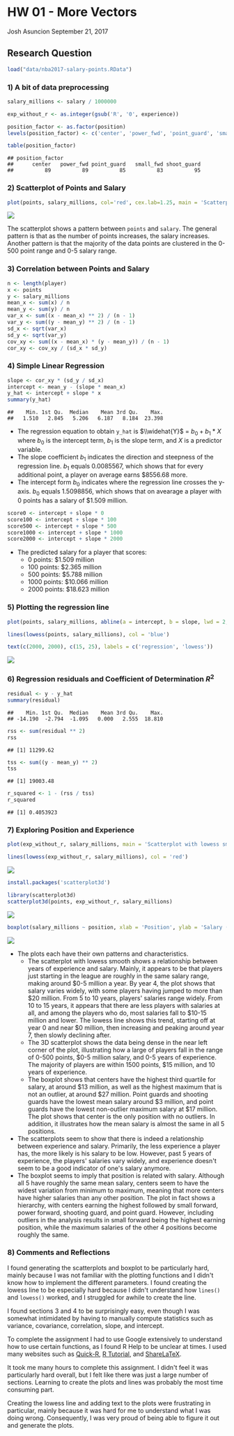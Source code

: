 HW 01 - More Vectors
================
Josh Asuncion
September 21, 2017

Research Question
-----------------

``` r
load("data/nba2017-salary-points.RData")
```

### 1) A bit of data preprocessing

``` r
salary_millions <- salary / 1000000

exp_without_r <- as.integer(gsub('R', '0', experience))

position_factor <- as.factor(position)
levels(position_factor) <- c('center', 'power_fwd', 'point_guard', 'small_fwd', 'shoot_guard')

table(position_factor)
```

    ## position_factor
    ##      center   power_fwd point_guard   small_fwd shoot_guard 
    ##          89          89          85          83          95

### 2) Scatterplot of Points and Salary

``` r
plot(points, salary_millions, col='red', cex.lab=1.25, main = 'Scatterplot of Points and Salary', xlab = 'Points', ylab = 'Salary (in millions)')
```

![](hw01-josh-asuncion_files/figure-markdown_github-ascii_identifiers/unnamed-chunk-3-1.png)

The scatterplot shows a pattern between `points` and `salary`. The general pattern is that as the number of points increases, the salary increases. Another pattern is that the majority of the data points are clustered in the 0-500 point range and 0-5 salary range.

### 3) Correlation between Points and Salary

``` r
n <- length(player)
x <- points
y <- salary_millions
mean_x <- sum(x) / n
mean_y <- sum(y) / n
var_x <- sum((x - mean_x) ** 2) / (n - 1)
var_y <- sum((y - mean_y) ** 2) / (n - 1)
sd_x <- sqrt(var_x)
sd_y <- sqrt(var_y)
cov_xy <- sum((x - mean_x) * (y - mean_y)) / (n - 1)
cor_xy <- cov_xy / (sd_x * sd_y)
```

### 4) Simple Linear Regression

``` r
slope <- cor_xy * (sd_y / sd_x)
intercept <- mean_y - (slope * mean_x)
y_hat <- intercept + slope * x
summary(y_hat)
```

    ##    Min. 1st Qu.  Median    Mean 3rd Qu.    Max. 
    ##   1.510   2.845   5.206   6.187   8.184  23.398

-   The regression equation to obtain `y_hat` is $\\widehat{Y}$ = *b*<sub>0</sub> + *b*<sub>1</sub> \* *X* where *b*<sub>0</sub> is the intercept term, *b*<sub>1</sub> is the slope term, and *X* is a predictor variable.
-   The slope coefficient *b*<sub>1</sub> indicates the direction and steepness of the regression line. *b*<sub>1</sub> equals 0.0085567, which shows that for every additional point, a player on average earns $8556.68 more.
-   The intercept form *b*<sub>0</sub> indicates where the regression line crosses the y-axis. *b*<sub>0</sub> equals 1.5098856, which shows that on avearage a player with 0 points has a salary of $1.509 million.

``` r
score0 <- intercept + slope * 0
score100 <- intercept + slope * 100
score500 <- intercept + slope * 500
score1000 <- intercept + slope * 1000
score2000 <- intercept + slope * 2000
```

-   The predicted salary for a player that scores:
    -   0 points: $1.509 million
    -   100 points: $2.365 million
    -   500 points: $5.788 million
    -   1000 points: $10.066 million
    -   2000 points: $18.623 million

### 5) Plotting the regression line

``` r
plot(points, salary_millions, abline(a = intercept, b = slope, lwd = 2, col = 'red'), xlab = 'Points', ylab = 'Salary (in millions)', main = 'Regression and lowess lines')

lines(lowess(points, salary_millions), col = 'blue')

text(c(2000, 2000), c(15, 25), labels = c('regression', 'lowess'))
```

![](hw01-josh-asuncion_files/figure-markdown_github-ascii_identifiers/unnamed-chunk-7-1.png)

### 6) Regression residuals and Coefficient of Determination *R*<sup>2</sup>

``` r
residual <- y - y_hat
summary(residual)
```

    ##    Min. 1st Qu.  Median    Mean 3rd Qu.    Max. 
    ## -14.190  -2.794  -1.095   0.000   2.555  18.810

``` r
rss <- sum(residual ** 2)
rss
```

    ## [1] 11299.62

``` r
tss <- sum((y - mean_y) ** 2)
tss
```

    ## [1] 19003.48

``` r
r_squared <- 1 - (rss / tss)
r_squared
```

    ## [1] 0.4053923

### 7) Exploring Position and Experience

``` r
plot(exp_without_r, salary_millions, main = 'Scatterplot with lowess smooth', xlab = 'Years of Experience', ylab = 'Salary (in millions)')

lines(lowess(exp_without_r, salary_millions), col = 'red')
```

![](hw01-josh-asuncion_files/figure-markdown_github-ascii_identifiers/unnamed-chunk-12-1.png)

``` r
install.packages('scatterplot3d')
```

``` r
library(scatterplot3d)
scatterplot3d(points, exp_without_r, salary_millions)
```

![](hw01-josh-asuncion_files/figure-markdown_github-ascii_identifiers/unnamed-chunk-14-1.png)

``` r
boxplot(salary_millions ~ position, xlab = 'Position', ylab = 'Salary (in millions)')
```

![](hw01-josh-asuncion_files/figure-markdown_github-ascii_identifiers/unnamed-chunk-15-1.png)

-   The plots each have their own patterns and characteristics.
    -   The scatterplot with lowess smooth shows a relationship between years of experience and salary. Mainly, it appears to be that players just starting in the league are roughly in the same salary range, making around $0-5 million a year. By year 4, the plot shows that salary varies widely, with some players having jumped to more than $20 million. From 5 to 10 years, players' salaries range widely. From 10 to 15 years, it appears that there are less players with salaries at all, and among the players who do, most salaries fall to $10-15 million and lower. The lowess line shows this trend, starting off at year 0 and near $0 million, then increasing and peaking around year 7, then slowly declining after.
    -   The 3D scatterplot shows the data being dense in the near left corner of the plot, illustrating how a large of players fall in the range of 0-500 points, $0-5 million salary, and 0-5 years of experience. The majority of players are within 1500 points, $15 million, and 10 years of experience.
    -   The boxplot shows that centers have the highest third quartile for salary, at around $13 million, as well as the highest maximum that is not an outlier, at around $27 million. Point guards and shooting guards have the lowest mean salary around $3 million, and point guards have the lowest non-outlier maximum salary at $17 million. The plot shows that center is the only position with no outliers. In addition, it illustrates how the mean salary is almost the same in all 5 positions.
-   The scatterplots seem to show that there is indeed a relationship between experience and salary. Primarily, the less experience a player has, the more likely is his salary to be low. However, past 5 years of experience, the players' salaries vary widely, and experience doesn't seem to be a good indicator of one's salary anymore.
-   The boxplot seems to imply that position is related with salary. Although all 5 have roughly the same mean salary, centers seem to have the widest variation from minimum to maximum, meaning that more centers have higher salaries than any other position. The plot in fact shows a hierarchy, with centers earning the highest followed by small forward, power forward, shooting guard, and point guard. However, including outliers in the analysis results in small forward being the highest earning position, while the maximum salaries of the other 4 positions become roughly the same.

### 8) Comments and Reflections

I found generating the scatterplots and boxplot to be particularly hard, mainly because I was not familiar with the plotting functions and I didn't know how to implement the different parameters. I found creating the lowess line to be especially hard because I didn't understand how `lines()` and `lowess()` worked, and I struggled for awhile to create the line.

I found sections 3 and 4 to be surprisingly easy, even though I was somewhat intimidated by having to manually compute statistics such as variance, covariance, correlation, slope, and intercept.

To complete the assignment I had to use Google extensively to understand how to use certain functions, as I found R Help to be unclear at times. I used many websites such as [Quick-R](http://www.statmethods.net/graphs/boxplot.html), [R Tutorial](http://www.r-tutor.com/r-introduction/basic-data-types/integer), and [ShareLaTeX](https://www.sharelatex.com/learn/Subscripts_and_superscripts).

It took me many hours to complete this assignment. I didn't feel it was particularly hard overall, but I felt like there was just a large number of sections. Learning to create the plots and lines was probably the most time consuming part.

Creating the lowess line and adding text to the plots were frustrating in particular, mainly because it was hard for me to understand what I was doing wrong. Consequently, I was very proud of being able to figure it out and generate the plots.
